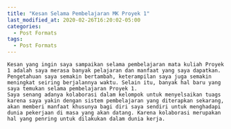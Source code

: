 ```yaml
---
title: "Kesan Selama Pembelajaran MK Proyek 1"
last_modified_at: 2020-02-26T16:20:02-05:00
categories:
  - Post Formats
tags:
  - Post Formats
---
```

	
	Kesan yang ingin saya sampaikan selama pembelajaran mata kuliah Proyek 1 adalah saya merasa banyak pelajaran dan manfaat yang saya dapatkan. Pengetahuan saya semakin bertambah, keterampilan saya juga semakin meningkat seiring berjalannya waktu. Selain itu, banyak hal baru yang saya temukan selama pembelajaran Proyek 1.
	Saya senang adanya kolaborasi dalam kelompok untuk menyelsaikan tuags karena saya yakin dengan sistem pembelajaran yang diterapkan sekarang, akan memberi manfaat khusunya bagi diri saya sendiri untuk menghadapi dunia pekerjaan di masa yang akan datang. Karena kolaborasi merupakan hal yang penring untuk dilakukan dalam dunia kerja.
	